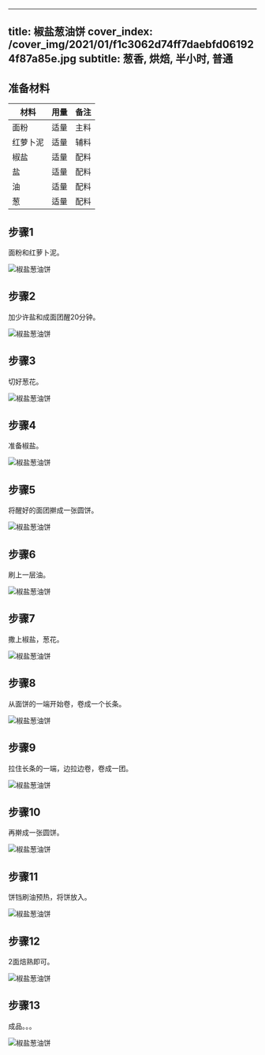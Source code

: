 
---
title: 椒盐葱油饼
cover_index: /cover_img/2021/01/f1c3062d74ff7daebfd061924f87a85e.jpg
subtitle: 葱香, 烘焙, 半小时, 普通
---

## 准备材料

| 材料     | 用量 | 备注|
| ------- | ----- | --- |
| 面粉 | 适量| 主料 |
| 红萝卜泥 | 适量| 辅料 |
| 椒盐 | 适量| 配料 |
| 盐 | 适量| 配料 |
| 油 | 适量| 配料 |
| 葱 | 适量| 配料 |

## 步骤1

面粉和红萝卜泥。

![椒盐葱油饼](https://i8.meishichina.com/attachment/recipe/201010/201010171754534.jpg?x-oss-process=style/p320) 

## 步骤2

加少许盐和成面团醒20分钟。

![椒盐葱油饼](https://i8.meishichina.com/attachment/recipe/201010/201010171755089.jpg?x-oss-process=style/p320) 

## 步骤3

切好葱花。

![椒盐葱油饼](https://i8.meishichina.com/attachment/recipe/201010/201010171756078.jpg?x-oss-process=style/p320) 

## 步骤4

准备椒盐。

![椒盐葱油饼](https://i8.meishichina.com/attachment/recipe/201010/201010171755561.jpg?x-oss-process=style/p320) 

## 步骤5

将醒好的面团擀成一张圆饼。

![椒盐葱油饼](https://i8.meishichina.com/attachment/recipe/201010/201010171756329.jpg?x-oss-process=style/p320) 

## 步骤6

刷上一层油。

![椒盐葱油饼](https://i8.meishichina.com/attachment/recipe/201010/201010171756469.jpg?x-oss-process=style/p320) 

## 步骤7

撒上椒盐，葱花。

![椒盐葱油饼](https://i8.meishichina.com/attachment/recipe/201010/201010171757074.jpg?x-oss-process=style/p320) 

## 步骤8

从面饼的一端开始卷，卷成一个长条。

![椒盐葱油饼](https://i8.meishichina.com/attachment/recipe/201010/201010171757245.jpg?x-oss-process=style/p320) 

## 步骤9

拉住长条的一端，边拉边卷，卷成一团。

![椒盐葱油饼](https://i8.meishichina.com/attachment/recipe/201010/201010171757543.jpg?x-oss-process=style/p320) 

## 步骤10

再擀成一张圆饼。

![椒盐葱油饼](https://i8.meishichina.com/attachment/recipe/201010/201010171758111.jpg?x-oss-process=style/p320) 

## 步骤11

饼铛刷油预热，将饼放入。

![椒盐葱油饼](https://i8.meishichina.com/attachment/recipe/201010/201010171758494.jpg?x-oss-process=style/p320) 

## 步骤12

2面焙熟即可。

![椒盐葱油饼](https://i8.meishichina.com/attachment/recipe/201010/201010171759076.jpg?x-oss-process=style/p320) 

## 步骤13

成品。。。

![椒盐葱油饼](https://i8.meishichina.com/attachment/recipe/201010/201010171759269.jpg?x-oss-process=style/p320) 

